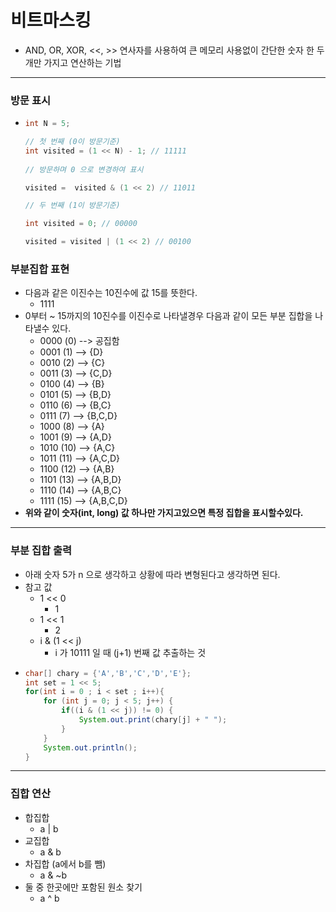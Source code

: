 # 비트마스킹
* AND, OR, XOR, <<, >> 연사자를 사용하여 큰 메모리 사용없이 간단한 숫자 한 두개만 가지고 연산하는 기법
---
### 방문 표시
* ```java
  int N = 5;
  
  // 첫 번째 (0이 방문기준)
  int visited = (1 << N) - 1; // 11111
 
  // 방문하며 0 으로 변경하여 표시
  
  visited =  visited & (1 << 2) // 11011
  
  // 두 번째 (1이 방문기준)
  
  int visited = 0; // 00000
  
  visited = visited | (1 << 2) // 00100
  
  
### 부분집합 표현
* 다음과 같은 이진수는 10진수에 값 15를 뜻한다.
  * 1111
* 0부터 ~ 15까지의 10진수를 이진수로 나타낼경우 다음과 같이 모든 부분 집합을 나타낼수 있다.
  * 0000 (0) --> 공집함
  * 0001 (1) --> {D}
  * 0010 (2) --> {C}
  * 0011 (3) --> {C,D}
  * 0100 (4) --> {B}
  * 0101 (5) --> {B,D}
  * 0110 (6) --> {B,C}
  * 0111 (7) --> {B,C,D}
  * 1000 (8) --> {A}
  * 1001 (9) --> {A,D}
  * 1010 (10) --> {A,C}
  * 1011 (11) --> {A,C,D}
  * 1100 (12) --> {A,B}
  * 1101 (13) --> {A,B,D}
  * 1110 (14) --> {A,B,C}
  * 1111 (15) --> {A,B,C,D}
* **위와 같이 숫자(int, long) 값 하나만 가지고있으면 특정 집합을 표시할수있다.**
---
### 부분 집합 출력
* 아래 숫자 5가 n 으로 생각하고 상황에 따라 변형된다고 생각하면 된다.
* 참고 값
  * 1 << 0
    * 1
  * 1 << 1
    * 2
  * i & (1 << j)
    * i 가 10111 일 때 (j+1) 번째 값 추출하는 것
* ```java
  char[] chary = {'A','B','C','D','E'};
  int set = 1 << 5;
  for(int i = 0 ; i < set ; i++){
      for (int j = 0; j < 5; j++) {
          if((i & (1 << j)) != 0) {
              System.out.print(chary[j] + " ");
          }
      }
      System.out.println();
  }
---
### 집합 연산
* 합집합
  * a | b
* 교집합
  * a & b
* 차집합 (a에서 b를 뺌)
  * a & ~b
* 둘 중 한곳에만 포함된 원소 찾기
  * a ^ b
